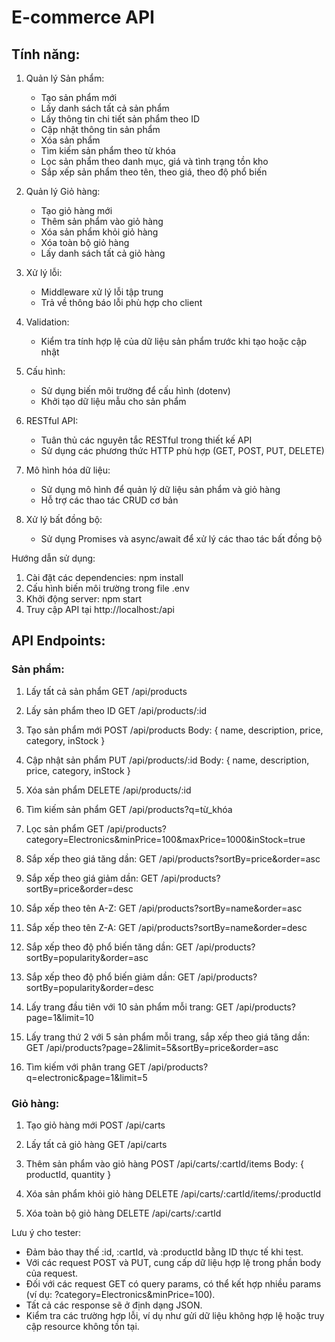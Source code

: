 # E-commerce API

## Tính năng:

1. Quản lý Sản phẩm: 
   - Tạo sản phẩm mới
   - Lấy danh sách tất cả sản phẩm
   - Lấy thông tin chi tiết sản phẩm theo ID
   - Cập nhật thông tin sản phẩm
   - Xóa sản phẩm
   - Tìm kiếm sản phẩm theo từ khóa
   - Lọc sản phẩm theo danh mục, giá và tình trạng tồn kho
   - Sắp xếp sản phẩm theo tên, theo giá, theo độ phổ biến

2. Quản lý Giỏ hàng:
   - Tạo giỏ hàng mới
   - Thêm sản phẩm vào giỏ hàng
   - Xóa sản phẩm khỏi giỏ hàng
   - Xóa toàn bộ giỏ hàng
   - Lấy danh sách tất cả giỏ hàng

3. Xử lý lỗi:
   - Middleware xử lý lỗi tập trung
   - Trả về thông báo lỗi phù hợp cho client

4. Validation:
   - Kiểm tra tính hợp lệ của dữ liệu sản phẩm trước khi tạo hoặc cập nhật

5. Cấu hình:
   - Sử dụng biến môi trường để cấu hình (dotenv)
   - Khởi tạo dữ liệu mẫu cho sản phẩm

6. RESTful API:
   - Tuân thủ các nguyên tắc RESTful trong thiết kế API
   - Sử dụng các phương thức HTTP phù hợp (GET, POST, PUT, DELETE)

7. Mô hình hóa dữ liệu:
   - Sử dụng mô hình để quản lý dữ liệu sản phẩm và giỏ hàng
   - Hỗ trợ các thao tác CRUD cơ bản

8. Xử lý bất đồng bộ:
   - Sử dụng Promises và async/await để xử lý các thao tác bất đồng bộ

Hướng dẫn sử dụng:
1. Cài đặt các dependencies: npm install
2. Cấu hình biến môi trường trong file .env
3. Khởi động server: npm start
4. Truy cập API tại http://localhost:<PORT>/api

## API Endpoints:

### Sản phẩm:
1. Lấy tất cả sản phẩm
   GET /api/products

2. Lấy sản phẩm theo ID
   GET /api/products/:id

3. Tạo sản phẩm mới
   POST /api/products
   Body: { name, description, price, category, inStock }

4. Cập nhật sản phẩm
   PUT /api/products/:id
   Body: { name, description, price, category, inStock }

5. Xóa sản phẩm
   DELETE /api/products/:id

6. Tìm kiếm sản phẩm
   GET /api/products?q=từ_khóa

7. Lọc sản phẩm
   GET /api/products?category=Electronics&minPrice=100&maxPrice=1000&inStock=true

8. Sắp xếp theo giá tăng dần:
   GET /api/products?sortBy=price&order=asc

9. Sắp xếp theo giá giảm dần:
   GET /api/products?sortBy=price&order=desc

10. Sắp xếp theo tên A-Z:
   GET /api/products?sortBy=name&order=asc

11. Sắp xếp theo tên Z-A:
   GET /api/products?sortBy=name&order=desc

12. Sắp xếp theo độ phổ biến tăng dần:
   GET /api/products?sortBy=popularity&order=asc

13. Sắp xếp theo độ phổ biến giảm dần:
   GET /api/products?sortBy=popularity&order=desc

14. Lấy trang đầu tiên với 10 sản phẩm mỗi trang:
   GET /api/products?page=1&limit=10 

15. Lấy trang thứ 2 với 5 sản phẩm mỗi trang, sắp xếp theo giá tăng dần:
   GET /api/products?page=2&limit=5&sortBy=price&order=asc

16. Tìm kiếm với phân trang
   GET /api/products?q=electronic&page=1&limit=5

### Giỏ hàng:
1. Tạo giỏ hàng mới
   POST /api/carts

2. Lấy tất cả giỏ hàng
   GET /api/carts

3. Thêm sản phẩm vào giỏ hàng
   POST /api/carts/:cartId/items
   Body: { productId, quantity }

4. Xóa sản phẩm khỏi giỏ hàng
   DELETE /api/carts/:cartId/items/:productId

5. Xóa toàn bộ giỏ hàng
   DELETE /api/carts/:cartId

Lưu ý cho tester:
- Đảm bảo thay thế :id, :cartId, và :productId bằng ID thực tế khi test.
- Với các request POST và PUT, cung cấp dữ liệu hợp lệ trong phần body của request.
- Đối với các request GET có query params, có thể kết hợp nhiều params (ví dụ: ?category=Electronics&minPrice=100).
- Tất cả các response sẽ ở định dạng JSON.
- Kiểm tra các trường hợp lỗi, ví dụ như gửi dữ liệu không hợp lệ hoặc truy cập resource không tồn tại.